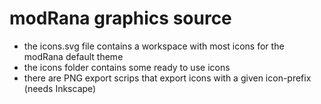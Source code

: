 # modRana graphics source #

* the icons.svg file contains a workspace with most icons for the modRana default theme
* the icons folder contains some ready to use icons
* there are PNG export scrips that export icons with a given icon-prefix (needs Inkscape)